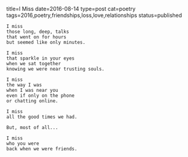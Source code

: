 title=I Miss
date=2016-08-14
type=post
cat=poetry
tags=2016,poetry,friendships,loss,love,relationships
status=published
~~~~~~
I miss
those long, deep, talks
that went on for hours
but seemed like only minutes.

I miss
that sparkle in your eyes
when we sat together
knowing we were near trusting souls.

I miss
the way I was
when I was near you
even if only on the phone
or chatting online.

I miss
all the good times we had.

But, most of all...

I miss
who you were
back when we were friends.
